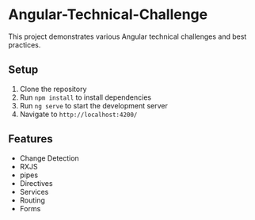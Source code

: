 # Angular-Technical-Challenge

This project demonstrates various Angular technical challenges and best practices.

## Setup

1. Clone the repository
2. Run `npm install` to install dependencies
3. Run `ng serve` to start the development server
4. Navigate to `http://localhost:4200/`

## Features

- Change Detection
- RXJS
- pipes
- Directives
- Services
- Routing
- Forms
